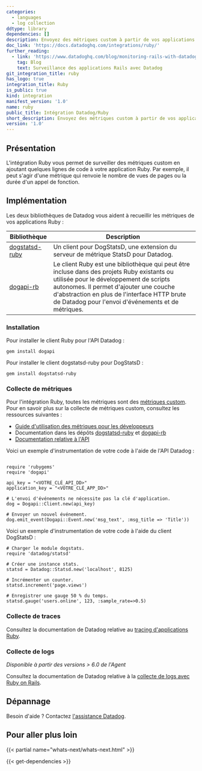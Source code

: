 ```yaml
---
categories:
  - languages
  - log collection
ddtype: library
dependencies: []
description: Envoyez des métriques custom à partir de vos applications Ruby grâce aux bibliothèques client de Datadog.
doc_link: 'https://docs.datadoghq.com/integrations/ruby/'
further_reading:
  - link: 'https://www.datadoghq.com/blog/monitoring-rails-with-datadog/'
    tag: Blog
    text: Surveillance des applications Rails avec Datadog
git_integration_title: ruby
has_logo: true
integration_title: Ruby
is_public: true
kind: integration
manifest_version: '1.0'
name: ruby
public_title: Intégration Datadog/Ruby
short_description: Envoyez des métriques custom à partir de vos applications Ruby grâce au client Datadog. libraries.
version: '1.0'
---
```

## Présentation

L'intégration Ruby vous permet de surveiller des métriques custom en ajoutant quelques lignes de code à votre application Ruby. Par exemple, il peut s'agir d'une métrique qui renvoie le nombre de vues de pages ou la durée d'un appel de fonction.

## Implémentation

Les deux bibliothèques de Datadog vous aident à recueillir les métriques de vos applications Ruby :

| Bibliothèque             | Description                                                                                                                                                                                                                 |
|---------------------|-----------------------------------------------------------------------------------------------------------------------------------------------------------------------------------------------------------------------------|
| [dogstatsd-ruby][1] | Un client pour DogStatsD, une extension du serveur de métrique StatsD pour Datadog.                                                                                                                                               |
| [dogapi-rb][2]      | Le client Ruby est une bibliothèque qui peut être incluse dans des projets Ruby existants ou utilisée pour le développement de scripts autonomes. Il permet d'ajouter une couche d'abstraction en plus de l'interface HTTP brute de Datadog pour l'envoi d'événements et de métriques. |

### Installation

Pour installer le client Ruby pour l'API Datadog :

```
gem install dogapi
```

Pour installer le client dogstatsd-ruby pour DogStatsD :

```
gem install dogstatsd-ruby
```

### Collecte de métriques

Pour l'intégration Ruby, toutes les métriques sont des [métriques custom][3]. Pour en savoir plus sur la collecte de métriques custom, consultez les ressources suivantes :

* [Guide d'utilisation des métriques pour les développeurs][4]
* Documentation dans les dépôts [dogstatsd-ruby][1] et [dogapi-rb][2]
* [Documentation relative à l'API][5]

Voici un exemple d'instrumentation de votre code à l'aide de l'API Datadog :

```

require 'rubygems'
require 'dogapi'

api_key = "<VOTRE_CLÉ_API_DD>"
application_key = "<VOTRE_CLÉ_APP_DD>"

# L'envoi d'événements ne nécessite pas la clé d'application.
dog = Dogapi::Client.new(api_key)

# Envoyer un nouvel événement.
dog.emit_event(Dogapi::Event.new('msg_text', :msg_title => 'Title'))
```

Voici un exemple d'instrumentation de votre code à l'aide du client DogStatsD :

```
# Charger le module dogstats.
require 'datadog/statsd'

# Créer une instance stats.
statsd = Datadog::Statsd.new('localhost', 8125)

# Incrémenter un counter.
statsd.increment('page.views')

# Enregistrer une gauge 50 % du temps.
statsd.gauge('users.online', 123, :sample_rate=>0.5)
```

### Collecte de traces

Consultez la documentation de Datadog relative au [tracing d'applications Ruby][6].

### Collecte de logs

*Disponible à partir des versions > 6.0 de l'Agent*

Consultez la documentation de Datadog relative à la [collecte de logs avec Ruby on Rails][7].

## Dépannage
Besoin d'aide ? Contactez [l'assistance Datadog][8].

## Pour aller plus loin

{{< partial name="whats-next/whats-next.html" >}}

[1]: https://github.com/DataDog/dogstatsd-ruby
[2]: https://github.com/DataDog/dogapi-rb
[3]: https://docs.datadoghq.com/fr/developers/metrics/custom_metrics
[4]: https://docs.datadoghq.com/fr/developers/metrics
[5]: https://docs.datadoghq.com/fr/api/?lang=ruby
[6]: https://docs.datadoghq.com/fr/tracing/languages/ruby
[7]: https://docs.datadoghq.com/fr/logs/log_collection/ruby
[8]: https://docs.datadoghq.com/fr/help


{{< get-dependencies >}}